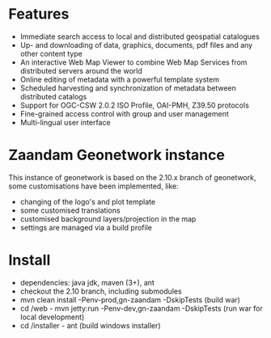 # Features


* Immediate search access to local and distributed geospatial catalogues
* Up- and downloading of data, graphics, documents, pdf files and any other content type
* An interactive Web Map Viewer to combine Web Map Services from distributed servers around the world
* Online editing of metadata with a powerful template system
* Scheduled harvesting and synchronization of metadata between distributed catalogs
* Support for OGC-CSW 2.0.2 ISO Profile, OAI-PMH, Z39.50 protocols
* Fine-grained access control with group and user management
* Multi-lingual user interface

# Zaandam Geonetwork instance

This instance of geonetwork is based on the 2.10.x branch of geonetwork, some customisations have been implemented, like:
- changing of the logo's and plot template
- some customised translations
- customised background layers/projection in the map
- settings are managed via a build profile

# Install

- dependencies: java jdk, maven (3+), ant
- checkout the 2.10 branch, including submodules
- mvn clean install -Penv-prod,gn-zaandam -DskipTests (build war)
- cd /web - mvn jetty:run -Penv-dev,gn-zaandam -DskipTests (run war for local development)
- cd /installer - ant (build windows installer) 